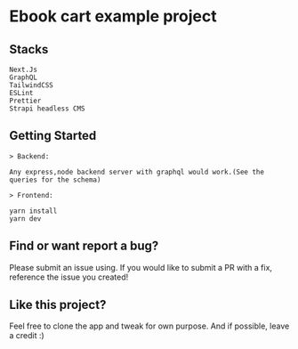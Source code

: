 # Ebook cart example project

## Stacks
	Next.Js  
	GraphQL  
	TailwindCSS  
	ESLint  
	Prettier  
	Strapi headless CMS  

## Getting Started

	> Backend:
  
	Any express,node backend server with graphql would work.(See the queries for the schema)
	
 	> Frontend:
	
	yarn install
	yarn dev

## Find or want report a bug?

Please submit an issue using. If you would like to submit a PR with a fix, reference the issue you created!

## Like this project?
Feel free to clone the app and tweak for own purpose. And if possible, leave a credit :)
